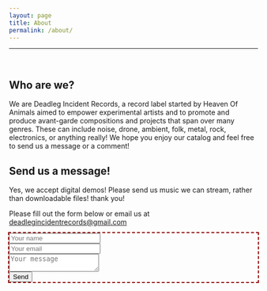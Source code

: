 ```yaml
---
layout: page
title: About
permalink: /about/
---
```

<hr><br>

<h2>Who are we?</h2>
<p>We are Deadleg Incident Records, a record label started by Heaven Of Animals aimed to empower experimental artists and to promote and produce avant-garde compositions and projects that span over many genres. These can include noise, drone, ambient, folk, metal, rock, electronics, or anything really! We hope you enjoy our catalog and feel free to send us a message or a comment!

<h2>Send us a message!</h2>
<p>Yes, we accept digital demos! Please send us music we can stream, rather than downloadable files! thank you!</p>
<p>Please fill out the form below or email us at <a class="u-email" href="mailto:deadlegincidentrecords@gmail.com">deadlegincidentrecords@gmail.com</a></p>
<form method="POST" target="_blank" action="https://formspree.io/deadlegincidentrecords@gmail.com" style="outline: 2px dashed #8b0000;">
  <input type="text" name="name" placeholder="Your name" required><br>
  <input name="email" placeholder="Your email" type="email" required><br>
  <textarea name="message" placeholder="Your message" required></textarea><br>
  <button type="submit">Send</button>
</form>
